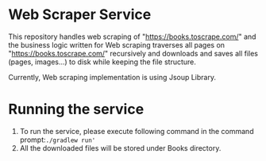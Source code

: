 # Web Scraper Service

This repository handles web scraping of "https://books.toscrape.com/" and the business logic written for Web scraping
traverses all pages on "https://books.toscrape.com/" recursively and downloads and saves all files (pages, images...)
to disk while keeping the file structure.

Currently, Web scraping implementation is using Jsoup Library.

# Running the service

1. To run the service, please execute following command in the command prompt:`./gradlew run'`
2. All the downloaded files will be stored under Books directory.